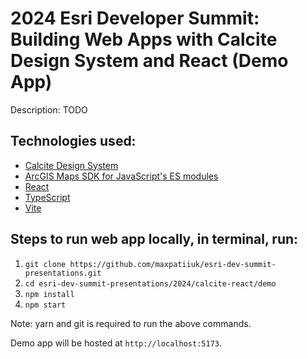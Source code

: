 # 2024 Esri Developer Summit: Building Web Apps with Calcite Design System and React (Demo App)

Description: TODO

## Technologies used:

- [Calcite Design System](https://developers.arcgis.com/calcite-design-system/)
- [ArcGIS Maps SDK for JavaScript's ES modules](https://developers.arcgis.com/javascript/latest/)
- [React](https://react.dev/)
- [TypeScript](https://www.typescriptlang.org/)
- [Vite](https://vitejs.dev/)

## Steps to run web app locally, in terminal, run:

1. `git clone https://github.com/maxpatiiuk/esri-dev-summit-presentations.git`
2. `cd esri-dev-summit-presentations/2024/calcite-react/demo`
3. `npm install`
4. `npm start`

Note: yarn and git is required to run the above commands.

Demo app will be hosted at `http://localhost:5173`.
